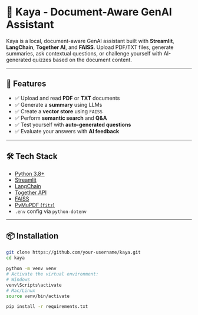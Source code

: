 # 📄 Kaya - Document-Aware GenAI Assistant

Kaya is a local, document-aware GenAI assistant built with **Streamlit**, **LangChain**, **Together AI**, and **FAISS**. Upload PDF/TXT files, generate summaries, ask contextual questions, or challenge yourself with AI-generated quizzes based on the document content.

---

## 🚀 Features

- ✅ Upload and read **PDF** or **TXT** documents
- ✅ Generate a **summary** using LLMs
- ✅ Create a **vector store** using `FAISS`
- ✅ Perform **semantic search** and **Q&A**
- ✅ Test yourself with **auto-generated questions**
- ✅ Evaluate your answers with **AI feedback**

---

## 🛠️ Tech Stack

- [Python 3.8+](https://www.python.org/)
- [Streamlit](https://streamlit.io/)
- [LangChain](https://github.com/langchain-ai/langchain)
- [Together API](https://together.xyz/)
- [FAISS](https://github.com/facebookresearch/faiss)
- [PyMuPDF (`fitz`)](https://github.com/pymupdf/PyMuPDF)
- `.env` config via `python-dotenv`

---

## 📦 Installation

```bash
git clone https://github.com/your-username/kaya.git
cd kaya

python -m venv venv
# Activate the virtual environment:
# Windows
venv\Scripts\activate
# Mac/Linux
source venv/bin/activate

pip install -r requirements.txt
